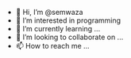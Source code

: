 - 👋 Hi, I’m @semwaza
- 👀 I’m interested in  programming
- 🌱 I’m currently learning ...
- 💞️ I’m looking to collaborate on ...
- 📫 How to reach me ...

<!---
semwaza/semwaza is a ✨ special ✨ repository because its `README.md` (this file) appears on your GitHub profile.
You can click the Preview link to take a look at your changes.
--->
